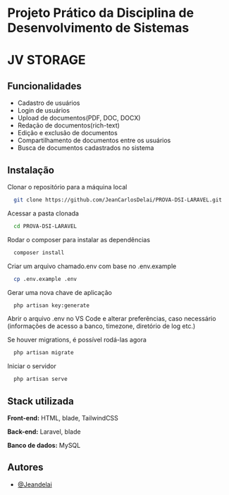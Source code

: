 
# Projeto Prático da Disciplina de Desenvolvimento de Sistemas

# JV STORAGE








## Funcionalidades

- Cadastro de usuários
- Login de usuários
- Upload de documentos(PDF, DOC, DOCX)
- Redação de documentos(rich-text)
- Edição e exclusão de documentos
- Compartilhamento de documentos entre os usuários
- Busca de documentos cadastrados no sistema


## Instalação

Clonar o repositório para a máquina local

```sh
  git clone https://github.com/JeanCarlosDelai/PROVA-DSI-LARAVEL.git
```
Acessar a pasta clonada    

```sh
  cd PROVA-DSI-LARAVEL
```
Rodar o composer para instalar as dependências  

```sh
  composer install
```
Criar um arquivo chamado.env com base no .env.example 

```sh
  cp .env.example .env
```
Gerar uma nova chave de aplicação 

```sh
  php artisan key:generate
```
Abrir o arquivo .env no VS Code e alterar preferências, caso necessário
(informações de acesso a banco, timezone, diretório de log etc.) 

Se houver migrations, é possível rodá-las agora
```sh
  php artisan migrate
```
Iniciar o servidor  

```sh
  php artisan serve
```
## Stack utilizada

**Front-end:** HTML, blade, TailwindCSS

**Back-end:** Laravel, blade

**Banco de dados:** MySQL


## Autores

- [@Jeandelai](https://github.com/JeanCarlosDelai)

